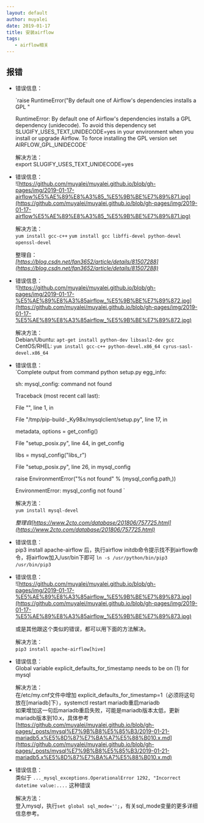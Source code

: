 ```yaml
---
layout: default
author: muyalei
date: 2019-01-17
title: 安装airflow
tags:
   - airflow相关
---
```



## 报错

- 错误信息：<br/>

  `raise RuntimeError("By default one of Airflow's dependencies installs a GPL "

  RuntimeError: By default one of Airflow's dependencies installs a GPL dependency (unidecode). To avoid this dependency set SLUGIFY_USES_TEXT_UNIDECODE=yes in your environment when you install or upgrade Airflow. To force installing the GPL version set AIRFLOW_GPL_UNIDECODE`  

  解决方法：<br/>
  export SLUGIFY_USES_TEXT_UNIDECODE=yes


- 错误信息：<br/>
  ![https://github.com/muyalei/muyalei.github.io/blob/gh-pages/img/2019-01-17-airflow%E5%AE%89%E8%A3%85_%E5%9B%BE%E7%89%871.jpg](https://github.com/muyalei/muyalei.github.io/blob/gh-pages/img/2019-01-17-airflow%E5%AE%89%E8%A3%85_%E5%9B%BE%E7%89%871.jpg)

  解决方法：<br/>
  `yum install gcc-c++`
  `yum install gcc libffi-devel python-devel openssl-devel`

  整理自：<br/>
  *[https://blog.csdn.net/fan3652/article/details/81507288](https://blog.csdn.net/fan3652/article/details/81507288)* 

- 错误信息：<br/>
  ![https://github.com/muyalei/muyalei.github.io/blob/gh-pages/img/2019-01-17-%E5%AE%89%E8%A3%85airflow_%E5%9B%BE%E7%89%872.jpg](https://github.com/muyalei/muyalei.github.io/blob/gh-pages/img/2019-01-17-%E5%AE%89%E8%A3%85airflow_%E5%9B%BE%E7%89%872.jpg)

  解决方法：<br/>
  Debian/Ubuntu: `apt-get install python-dev libsasl2-dev gcc` CentOS/RHEL: `yum install gcc-c++ python-devel.x86_64 cyrus-sasl-devel.x86_64`

- 错误信息：<br/>
  `Complete output from command python setup.py egg_info:

  sh: mysql_config: command not found

  Traceback (most recent call last):

  File "", line 1, in

  File "/tmp/pip-build-_Ky98x/mysqlclient/setup.py", line 17, in

  metadata, options = get_config()

  File "setup_posix.py", line 44, in get_config

  libs = mysql_config("libs_r")

  File "setup_posix.py", line 26, in mysql_config

  raise EnvironmentError("%s not found" % (mysql_config.path,))

  EnvironmentError: mysql_config not found
  `

  解决方法：<br/>
  `yum install mysql-devel`

  *整理自[https://www.2cto.com/database/201806/757725.html](https://www.2cto.com/database/201806/757725.html)*

- 错误信息：<br/>
  pip3 install apache-airflow 后，执行airflow initdb命令提示找不到airflow命令，将airflow加入/usr/bin下即可 `ln -s /usr/python/bin/pip3 /usr/bin/pip3`
  

- 错误信息：<br/>
  ![https://github.com/muyalei/muyalei.github.io/blob/gh-pages/img/2019-01-17-%E5%AE%89%E8%A3%85airflow_%E5%9B%BE%E7%89%873.jpg](https://github.com/muyalei/muyalei.github.io/blob/gh-pages/img/2019-01-17-%E5%AE%89%E8%A3%85airflow_%E5%9B%BE%E7%89%873.jpg)
  
  或是其他跟这个类似的错误，都可以用下面的方法解决。  

  解决方法：<br/>
  `pip3 install apache-airflow[hive]`


- 错误信息：<br/>
  Global variable explicit_defaults_for_timestamp needs to be on (1) for mysql <br/>

  解决方法：<br/>
  在/etc/my.cnf文件中增加 explicit_defaults_for_timestamp=1（必须将这句放在[mariadb]下），systemctl restart mariadb重启mariadb<br/>
  如果增加这一句后mariadb重启失败，可能是mariadb版本太低，更新mariadb版本到10.x，具体参考[https://github.com/muyalei/muyalei.github.io/blob/gh-pages/_posts/mysql%E7%9B%B8%E5%85%B3/2019-01-21-mariadb5.x%E5%8D%87%E7%BA%A7%E5%88%B010.x.md](https://github.com/muyalei/muyalei.github.io/blob/gh-pages/_posts/mysql%E7%9B%B8%E5%85%B3/2019-01-21-mariadb5.x%E5%8D%87%E7%BA%A7%E5%88%B010.x.md)


- 错误信息：<br/>
  类似于 `..._mysql_exceptions.OperationalError 1292, "Incorrect datetime value:....` 这种错误<br/>

  解决方法：<br/>
  登入mysql，执行`set global sql_mode='';`，有关sql_mode变量的更多详细信息参考[]()。

